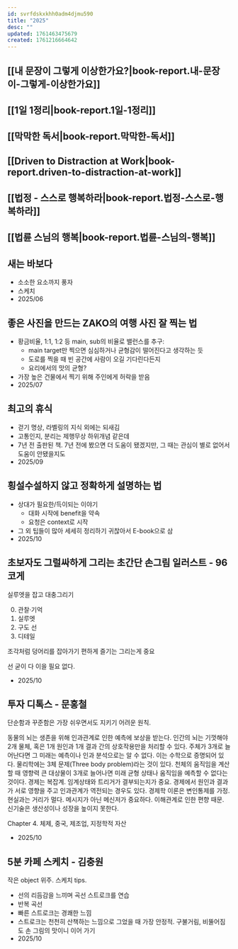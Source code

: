 ```yaml
---
id: svrfdskxkhh0adm4djmu590
title: "2025"
desc: ""
updated: 1761463475679
created: 1761216664642
---
```


## [[내 문장이 그렇게 이상한가요?|book-report.내-문장이-그렇게-이상한가요]]

## [[1일 1정리|book-report.1일-1정리]]

## [[막막한 독서|book-report.막막한-독서]]

## [[Driven to Distraction at Work|book-report.driven-to-distraction-at-work]]

## [[법정 - 스스로 행복하라|book-report.법정-스스로-행복하라]]

## [[법륜 스님의 행복|book-report.법륜-스님의-행복]]

## 새는 바보다

- 소소한 요소까지 풍자
- 스케치
- 2025/06

## 좋은 사진을 만드는 ZAKO의 여행 사진 잘 찍는 법

- 황금비율, 1:1, 1:2 등 main, sub의 비율로 밸런스를 추구:
  - main target만 찍으면 심심하거나 균형감이 떨어진다고 생각하는 듯
  - 도로를 찍을 때 빈 공간에 사람이 오길 기다린다든지
  - 요리에서의 맛의 균형?
- 가장 높은 건물에서 찍기 위해 주인에게 허락을 받음
- 2025/07

## 최고의 휴식

- 걷기 명상, 라벨링의 지식 외에는 되새김
- 고통인지, 분리는 제행무상 하위개념 같은데
- 7년 전 출판된 책. 7년 전에 봤으면 더 도움이 됐겠지만, 그 때는 관심이 별로 없어서 도움이 안됐을지도
- 2025/09

## 횡설수설하지 않고 정확하게 설명하는 법

- 상대가 필요한/득이되는 이야기
  - 대화 시작에 benefit을 약속
  - 요청은 context로 시작
- 그 외 팁들이 많아 세세히 정리하기 귀찮아서 E-book으로 삼
- 2025/10

## 초보자도 그럴싸하게 그리는 초간단 손그림 일러스트 - 96코게

실루엣을 잡고 대충그리기

0. 관찰·기억
1. 실루엣
2. 구도 선
3. 디테일

조각처럼 덩어리를 잡아가기
편하게 즐기는 그리는게 중요

선 굳이 다 이을 필요 없다.

- 2025/10

## 투자 디톡스 - 문홍철

단순함과 꾸준함은 가장 쉬우면서도 지키기 어려운 원칙.

동물의 뇌는 생존을 위해 인과관계로 인한 예측에 보상을 받는다.
인간의 뇌는 기껏해야 2개 물체, 혹은 1개 원인과 1개 결과 간의 상호작용만을 처리할 수 있다. 주체가 3개로 늘어난다면 그 미래는 예측이나 인과 분석으로는 알 수 없다. 이는 수학으로 증명되어 있다. 물리학에는 3체 문제(Three body problem)라는 것이 있다. 천체의 움직임을 계산할 때 영향력 큰 대상물이 3개로 늘어나면 미래 균형 상태나 움직임을 예측할 수 없다는 것이다.
경제는 복잡계.
임계상태와 트리거가 결부되는지가 중요.
경제에서 원인과 결과가 서로 영향을 주고 인과관계가 역전되는 경우도 있다.
경제학 이론은 변인통제를 가정. 현실과는 거리가 멀다.
메시지가 아닌 메신저가 중요하다. 이해관계로 인한 편향 때문.
신기술은 생산성이나 성장을 높이지 못한다.

Chapter 4. 체제, 중국, 제조업, 지정학적 자산

- 2025/10

## 5분 카페 스케치 - 김충원

작은 object 위주. 스케치 tips.

- 선의 리듬감을 느끼며 곡선 스트로크를 연습
- 반복 곡선
- 빠른 스트로크는 경쾌한 느낌
- 스트로크는 천천히 산책하는 느낌으로 그었을 때 가장 안정적. 구불거림, 비뚤어짐도 손 그림의 맛이니 이어 가기
- 2025/10
